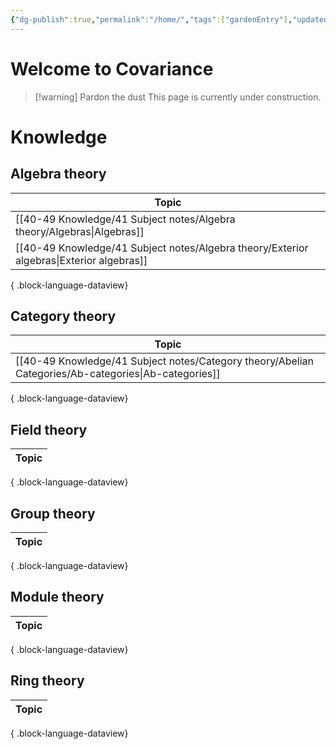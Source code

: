 ```yaml
---
{"dg-publish":true,"permalink":"/home/","tags":["gardenEntry"],"updated":"2024-07-21T13:47:02-07:00"}
---
```


# Welcome to Covariance

>[!warning] Pardon the dust
>This page is currently under construction.

# Knowledge

## Algebra theory

| Topic                                                                                       |
| ------------------------------------------------------------------------------------------- |
| [[40-49 Knowledge/41 Subject notes/Algebra theory/Algebras\|Algebras]]                   |
| [[40-49 Knowledge/41 Subject notes/Algebra theory/Exterior algebras\|Exterior algebras]] |

{ .block-language-dataview}

## Category theory

| Topic                                                                                                   |
| ------------------------------------------------------------------------------------------------------- |
| [[40-49 Knowledge/41 Subject notes/Category theory/Abelian Categories/Ab-categories\|Ab-categories]] |

{ .block-language-dataview}

## Field theory

| Topic |
| ----- |

{ .block-language-dataview}

## Group theory

| Topic |
| ----- |

{ .block-language-dataview}

## Module theory

| Topic |
| ----- |

{ .block-language-dataview}

## Ring theory

| Topic |
| ----- |

{ .block-language-dataview}

